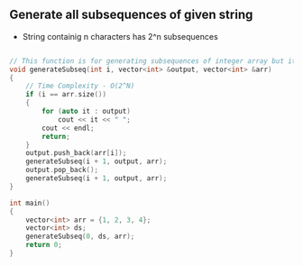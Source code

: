 ## Generate all subsequences of given string

- String containig n characters has 2^n subsequences

```cpp

// This function is for generating subsequences of integer array but it works same for string subsequences
void generateSubseq(int i, vector<int> &output, vector<int> &arr)
{
    // Time Complexity - O(2^N)
    if (i == arr.size())
    {
        for (auto it : output)
            cout << it << " ";
        cout << endl;
        return;
    }
    output.push_back(arr[i]);
    generateSubseq(i + 1, output, arr);
    output.pop_back();
    generateSubseq(i + 1, output, arr);
}

int main()
{
    vector<int> arr = {1, 2, 3, 4};
    vector<int> ds;
    generateSubseq(0, ds, arr);
    return 0;
}

```
